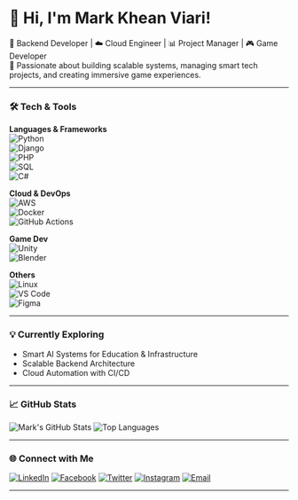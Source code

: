 # 👋 Hi, I'm Mark Khean Viari!

🎯 Backend Developer | ☁️ Cloud Engineer | 📊 Project Manager | 🎮 Game Developer  
📍 Passionate about building scalable systems, managing smart tech projects, and creating immersive game experiences.

---

### 🛠️ Tech & Tools

**Languages & Frameworks**  
![Python](https://img.shields.io/badge/-Python-0A66C2?style=flat&logo=python&logoColor=white)  
![Django](https://img.shields.io/badge/-Django-0A66C2?style=flat&logo=django&logoColor=white)  
![PHP](https://img.shields.io/badge/-PHP-0A66C2?style=flat&logo=php&logoColor=white)  
![SQL](https://img.shields.io/badge/-SQL-0A66C2?style=flat&logo=postgresql&logoColor=white)  
![C#](https://img.shields.io/badge/-C%23-0A66C2?style=flat&logo=c-sharp&logoColor=white)

**Cloud & DevOps**  
![AWS](https://img.shields.io/badge/-AWS-0A66C2?style=flat&logo=amazon-aws&logoColor=white)  
![Docker](https://img.shields.io/badge/-Docker-0A66C2?style=flat&logo=docker&logoColor=white)  
![GitHub Actions](https://img.shields.io/badge/-GitHub%20Actions-0A66C2?style=flat&logo=github-actions&logoColor=white)

**Game Dev**  
![Unity](https://img.shields.io/badge/-Unity-0A66C2?style=flat&logo=unity&logoColor=white)  
![Blender](https://img.shields.io/badge/-Blender-0A66C2?style=flat&logo=blender&logoColor=white)

**Others**  
![Linux](https://img.shields.io/badge/-Linux-0A66C2?style=flat&logo=linux&logoColor=white)  
![VS Code](https://img.shields.io/badge/-VS%20Code-0A66C2?style=flat&logo=visual-studio-code&logoColor=white)  
![Figma](https://img.shields.io/badge/-Figma-0A66C2?style=flat&logo=figma&logoColor=white)

---

### 💡 Currently Exploring
- Smart AI Systems for Education & Infrastructure  
- Scalable Backend Architecture  
- Cloud Automation with CI/CD

---

### 📈 GitHub Stats

![Mark's GitHub Stats](https://github-readme-stats.vercel.app/api?username=MarkKheanViari&show_icons=true&theme=blueberry)
![Top Languages](https://github-readme-stats.vercel.app/api/top-langs/?username=MarkKheanViari&layout=compact&theme=blueberry)

---

### 🌐 Connect with Me

[![LinkedIn](https://img.shields.io/badge/-LinkedIn-0A66C2?style=flat&logo=linkedin&logoColor=white)](https://linkedin.com/in/yourusername)
[![Facebook](https://img.shields.io/badge/-Facebook-0A66C2?style=flat&logo=facebook&logoColor=white)](https://facebook.com/yourusername)
[![Twitter](https://img.shields.io/badge/-Twitter-0A66C2?style=flat&logo=twitter&logoColor=white)](https://twitter.com/yourusername)
[![Instagram](https://img.shields.io/badge/-Instagram-0A66C2?style=flat&logo=instagram&logoColor=white)](https://instagram.com/yourusername)
[![Email](https://img.shields.io/badge/-Email-0A66C2?style=flat&logo=gmail&logoColor=white)](mailto:youremail@example.com)

---
